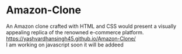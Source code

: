 # Amazon-Clone
 An Amazon clone crafted with HTML and CSS would present a visually appealing  replica of the renowned e-commerce platform.
https://yashvardhansingh45.github.io/Amazon-Clone/
<br>
I am working on javascript soon it will be addeed
